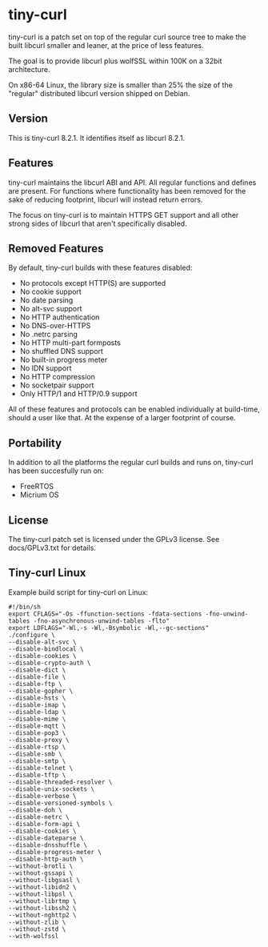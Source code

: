 # tiny-curl

tiny-curl is a patch set on top of the regular curl source tree to make the
built libcurl smaller and leaner, at the price of less features.

The goal is to provide libcurl plus wolfSSL within 100K on a 32bit
architecture.

On x86-64 Linux, the library size is smaller than 25% the size of the
"regular" distributed libcurl version shipped on Debian.

## Version

This is tiny-curl 8.2.1. It identifies itself as libcurl 8.2.1.

## Features

tiny-curl maintains the libcurl ABI and API. All regular functions and defines
are present. For functions where functionality has been removed for the sake of
reducing footprint, libcurl will instead return errors.

The focus on tiny-curl is to maintain HTTPS GET support and all other strong
sides of libcurl that aren't specifically disabled.

## Removed Features

By default, tiny-curl builds with these features disabled:

- No protocols except HTTP(S) are supported
- No cookie support
- No date parsing
- No alt-svc support
- No HTTP authentication
- No DNS-over-HTTPS
- No .netrc parsing
- No HTTP multi-part formposts
- No shuffled DNS support
- No built-in progress meter
- No IDN support
- No HTTP compression
- No socketpair support
- Only HTTP/1 and HTTP/0.9 support

All of these features and protocols can be enabled individually at build-time,
should a user like that. At the expense of a larger footprint of course.

## Portability

In addition to all the platforms the regular curl builds and runs on,
tiny-curl has been succesfully run on:

 - FreeRTOS
 - Micrium OS

## License

The tiny-curl patch set is licensed under the GPLv3 license. See docs/GPLv3.txt
for details.

## Tiny-curl Linux

Example build script for tiny-curl on Linux:

    #!/bin/sh
    export CFLAGS="-Os -ffunction-sections -fdata-sections -fno-unwind-tables -fno-asynchronous-unwind-tables -flto"
    export LDFLAGS="-Wl,-s -Wl,-Bsymbolic -Wl,--gc-sections"
    ./configure \
    --disable-alt-svc \
    --disable-bindlocal \
    --disable-cookies \
    --disable-crypto-auth \
    --disable-dict \
    --disable-file \
    --disable-ftp \
    --disable-gopher \
    --disable-hsts \
    --disable-imap \
    --disable-ldap \
    --disable-mime \
    --disable-mqtt \
    --disable-pop3 \
    --disable-proxy \
    --disable-rtsp \
    --disable-smb \
    --disable-smtp \
    --disable-telnet \
    --disable-tftp \
    --disable-threaded-resolver \
    --disable-unix-sockets \
    --disable-verbose \
    --disable-versioned-symbols \
    --disable-doh \
    --disable-netrc \
    --disable-form-api \
    --disable-cookies \
    --disable-dateparse \
    --disable-dnsshuffle \
    --disable-progress-meter \
    --disable-http-auth \
    --without-brotli \
    --without-gssapi \
    --without-libgsasl \
    --without-libidn2 \
    --without-libpsl \
    --without-librtmp \
    --without-libssh2 \
    --without-nghttp2 \
    --without-zlib \
    --without-zstd \
    --with-wolfssl
